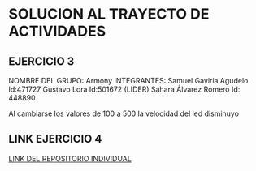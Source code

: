 # SOLUCION AL TRAYECTO DE ACTIVIDADES
## EJERCICIO 3
NOMBRE DEL GRUPO: Armony 
INTEGRANTES: 
Samuel Gaviria Agudelo Id:471727
Gustavo Lora Id:501672 (LIDER) 
Sahara Álvarez Romero Id: 448890

Al cambiarse los valores de 100 a 500 la velocidad del led disminuyo

## LINK EJERCICIO 4

[LINK DEL REPOSITORIO INDIVIDUAL](https://github.com/xarahas/Repositorio-Individual-.git)
